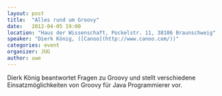 ```yaml
---
layout: post
title:  "Alles rund um Groovy"
date:   2012-04-05 19:00
location: "Haus der Wissenschaft, Pockelstr. 11, 38106 Braunschweig"
speaker: "Dierk König, ([Canoo](http://www.canoo.com/))"
categories: event
organizer: JUG
author: uwe
---
```

Dierk König beantwortet Fragen zu Groovy und stellt verschiedene Einsatzmöglichkeiten von Groovy für Java
Programmierer vor.
